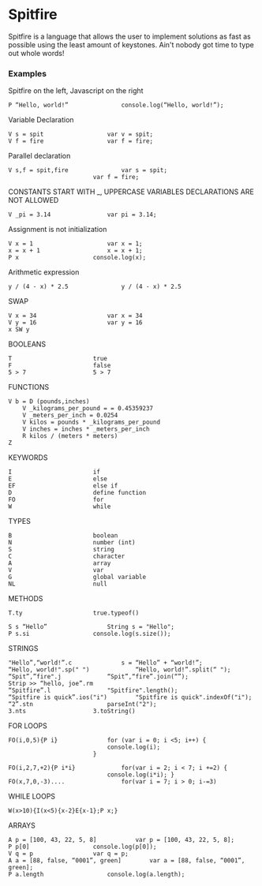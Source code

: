 # Spitfire

Spitfire is a language that allows the user to implement solutions as fast as possible using the least amount of keystones. Ain't nobody got time to type out whole words!

### Examples

Spitfire on the left, Javascript on the right

    P “Hello, world!” 				console.log(“Hello, world!”);

Variable Declaration

    V s = spit 					var v = spit; 
    V f = fire 					var f = fire;

Parallel declaration

    V s,f = spit,fire 				var s = spit;
    						var f = fire;

CONSTANTS START WITH _, UPPERCASE VARIABLES DECLARATIONS ARE NOT ALLOWED

    V _pi = 3.14 				var pi = 3.14;

Assignment is not initialization

    V x = 1 					var x = 1;
    x = x + 1 					x = x + 1;
    P x 					console.log(x);

Arithmetic expression

    y / (4 - x) * 2.5 				y / (4 - x) * 2.5

SWAP

    V x = 34 					var x = 34
    V y = 16 					var y = 16
    x SW y

BOOLEANS 

    T						true
    F						false
    5 > 7					5 > 7

FUNCTIONS

    V b = D (pounds,inches) 
        V _kilograms_per_pound = = 0.45359237
        V _meters_per_inch = 0.0254
        V kilos = pounds * _kilograms_per_pound
        V inches = inches * _meters_per_inch
        R kilos / (meters * meters)
    Z

KEYWORDS

    I						if 
    E						else 
    EF						else if 
    D						define function
    FO						for 
    W						while

TYPES 

    B						boolean 
    N						number (int)
    S						string 
    C						character
    A						array
    V						var 
    G						global variable
    NL						null

METHODS
 
    T.ty					true.typeof()
 
    S s “Hello” 				String s = "Hello";
    P s.si					console.log(s.size()); 

STRINGS

    "Hello”,“world!”.c 				s = “Hello” + “world!”; 
    “Hello, world!".sp(" ")	 			“Hello, world!”.split(“ "); 
    “Spit”,”fire".j				“Spit”,“fire”.join(“”);
    Strip >> “hello, joe”.rm
    “Spitfire”.l				"Spitfire".length(); 
    “Spitfire is quick”.ios("i")		"Spitfire is quick".indexOf("i");				
    “2”.stn 					parseInt("2");
    3.nts					3.toString()

FOR LOOPS
 
    FO(i,0,5){P i} 				for (var i = 0; i <5; i++) {
    						    console.log(i);
    						}

    FO(i,2,7,+2){P i*i} 			for(var i = 2; i < 7; i +=2) {
    						    console.log(i*i); } 
    FO(x,7,0,-3).... 				for(var i = 7; i > 0; i-=3)

WHILE LOOPS

    W(x>10){I(x<5){x-2}E{x-1};P x;}

ARRAYS 

    A p = [100, 43, 22, 5, 8]			var p = [100, 43, 22, 5, 8];
    P p[0]					console.log(p[0]);
    V q = p					var q = p;
    A a = [88, false, “0001”, green]		var a = [88, false, “0001”, green]; 
    P a.length					console.log(a.length);
